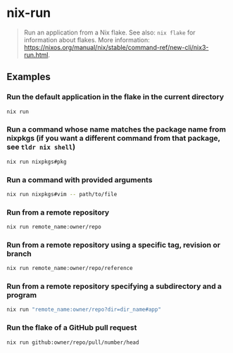# nix-run

> Run an application from a Nix flake. See also: `nix flake` for information about flakes. More information: <https://nixos.org/manual/nix/stable/command-ref/new-cli/nix3-run.html>.

## Examples

### Run the default application in the flake in the current directory

```bash
nix run
```

### Run a command whose name matches the package name from nixpkgs (if you want a different command from that package, see `tldr nix shell`)

```bash
nix run nixpkgs#pkg
```

### Run a command with provided arguments

```bash
nix run nixpkgs#vim -- path/to/file
```

### Run from a remote repository

```bash
nix run remote_name:owner/repo
```

### Run from a remote repository using a specific tag, revision or branch

```bash
nix run remote_name:owner/repo/reference
```

### Run from a remote repository specifying a subdirectory and a program

```bash
nix run "remote_name:owner/repo?dir=dir_name#app"
```

### Run the flake of a GitHub pull request

```bash
nix run github:owner/repo/pull/number/head
```
